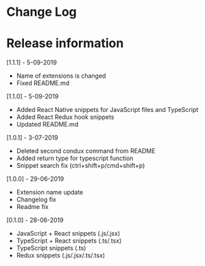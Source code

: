 # Change Log

# Release information

[1.1.1] - 5-09-2019

- Name of extensions is changed
- Fixed README.md

[1.1.0] - 5-09-2019

- Added React Native snippets for JavaScript files and TypeScript
- Added React Redux hook snippets
- Updated README.md

[1.0.1] - 3-07-2019

- Deleted second condux command from README
- Added return type for typescript function
- Snippet search fix (ctrl+shift+p/cmd+shift+p)

[1.0.0] - 29-06-2019

- Extension name update
- Changelog fix
- Readme fix

[0.1.0] - 28-06-2019

- JavaScript + React snippets (.js/.jsx)
- TypeScript + React snippets (.ts/.tsx)
- TypeScript snippets (.ts)
- Redux snippets (.js/.jsx/.ts/.tsx)
